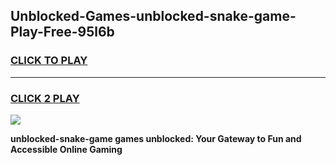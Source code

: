
## Unblocked-Games-unblocked-snake-game-Play-Free-95l6b
<h3>
<a href="https://premium76.site?title=unblocked-snake-game&ref=09A">CLICK TO PLAY</a></h3>
<hr>

<h3>
<a href="https://premium76.site?title=unblocked-snake-game&ref=09A">CLICK 2 PLAY</a>
  
</h3>

<a href="https://premium76.site?title=unblocked-snake-game&ref=09A"><img src="https://clearcache.store/games.png"></a>


**unblocked-snake-game games unblocked: Your Gateway to Fun and Accessible Online Gaming**

